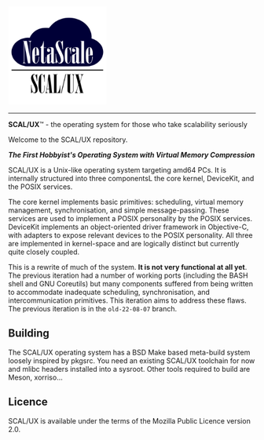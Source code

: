 <img src="docs/scaluxnofont.svg" width=200/>

---

**SCAL/UX**™ - the operating system for those who take scalability seriously

Welcome to the SCAL/UX repository.

***The First Hobbyist's Operating System with Virtual Memory Compression***

SCAL/UX is a Unix-like operating system targeting amd64 PCs. It is internally
structured into three componentsL the core kernel, DeviceKit, and the POSIX
services. 

The core kernel implements basic primitives: scheduling, virtual memory
management, synchronisation, and simple message-passing. These services are used
to implement a POSIX personality by the POSIX services. DeviceKit implements an
object-oriented driver framework in Objective-C, with adapters to expose
relevant devices to the POSIX personality. All three are implemented in
kernel-space and are logically distinct but currently quite closely coupled.

This is a rewrite of much of the system. **It is not very functional at all
yet**. The previous iteration had a number of working ports (including the BASH
shell and GNU Coreutils) but many components suffered from being written to
accommodate inadequate scheduling, synchronisation, and intercommunication
primitives. This iteration aims to address these flaws. The previous iteration
is in the `old-22-08-07` branch.

Building
--------

The SCAL/UX operating system has a BSD Make based meta-build system loosely
inspired by pkgsrc. You need an existing SCAL/UX toolchain for now and mlibc
headers installed into a sysroot.
Other tools required to build are Meson, xorriso...

<!--
Third-party components
----------------------

Several third-party components are used. These are some of them:
- mlibc: Provides libc.
- liballoc: Provides one of the in-kernel allocators.
- nanoprintf: used for `kprintf`.
- NetBSD: (`kernel/sys/queue.h`): NetBSD's `sys/queue.h`.
  - (`kernel/dev/fbterm/nbsdbold.psfu`): Bold8x16 font used for FBTerm.
  - (`kernel/dev/nvmereg.h`): NVMe register definitions.
- Solaris (`kernel/dev/fbterm/sun12x22.psfu`): Sun Demi Gallant font available
  for FBTerm
- ObjFW: provides an Objective-C runtime.
- limine/`limine-terminal-port` (some files in`kernel/dev/fbterm/`): used by
  FBTerm to provide a terminal.
- Managarm LAI (`kernel/dev/acpi/lai`): Lightweight ACPI Implementation used by
  Acpi* drivers.
- LZ4 (`kernel/libkern/lz4.{c,h}`): Used by VM Compressor to compress pages.
- libuuid (`kernel/libkern/uuid*`)
-->

Licence
-------

SCAL/UX is available under the terms of the Mozilla Public Licence version 2.0.
